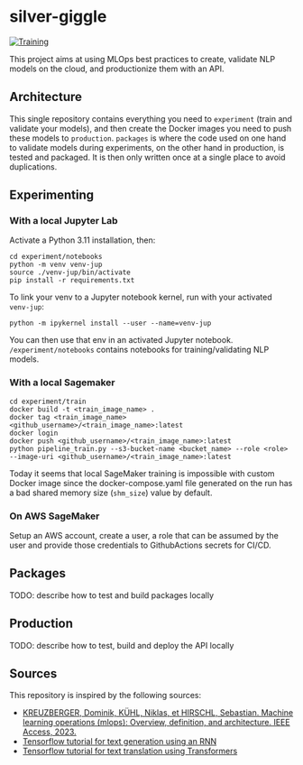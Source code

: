 # silver-giggle

[![Training](https://github.com/theo43/silver-giggle/actions/workflows/training_workflow.yml/badge.svg)](https://github.com/theo43/silver-giggle/actions/workflows/training_workflow.yml)

This project aims at using MLOps best practices to create, validate NLP models on the cloud, and productionize them with an API. 

## Architecture
This single repository contains everything you need to `experiment` (train and validate
your models), and then create the Docker images you need to push these models to `production`. `packages`
is where the code used on one hand to validate models during experiments, on the other hand in production,
is tested and packaged. It is then only written once at a single place to avoid duplications.

## Experimenting
### With a local Jupyter Lab
Activate a Python 3.11 installation, then:
```
cd experiment/notebooks
python -m venv venv-jup
source ./venv-jup/bin/activate
pip install -r requirements.txt
```

To link your venv to a Jupyter notebook kernel, run with your activated `venv-jup`:
```
python -m ipykernel install --user --name=venv-jup
```
You can then use that env in an activated Jupyter notebook. `/experiment/notebooks` contains notebooks for training/validating NLP models.

### With a local Sagemaker
```
cd experiment/train
docker build -t <train_image_name> .
docker tag <train_image_name> <github_username>/<train_image_name>:latest
docker login
docker push <github_username>/<train_image_name>:latest
python pipeline_train.py --s3-bucket-name <bucket_name> --role <role> --image-uri <github_username>/<train_image_name>:latest
```
Today it seems that local SageMaker training is impossible with custom Docker image since the docker-compose.yaml file generated on the run has a bad shared memory size (`shm_size`) value by default.

### On AWS SageMaker
Setup an AWS account, create a user, a role that can be assumed by the user and provide those credentials to GithubActions secrets for CI/CD.

## Packages
TODO: describe how to test and build packages locally

## Production
TODO: describe how to test, build and deploy the API locally

## Sources
This repository is inspired by the following sources:
- [KREUZBERGER, Dominik, KÜHL, Niklas, et HIRSCHL, Sebastian. Machine learning operations (mlops): Overview, definition, and architecture. IEEE Access, 2023.](https://ieeexplore.ieee.org/stamp/stamp.jsp?arnumber=10081336)
- [Tensorflow tutorial for text generation using an RNN](https://www.tensorflow.org/text/tutorials/text_generation)
- [Tensorflow tutorial for text translation using Transformers](https://www.tensorflow.org/text/tutorials/transformer)
